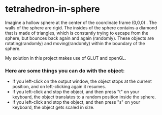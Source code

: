 # tetrahedron-in-sphere

Imagine a hollow sphere at the center of the coordinate frame (0,0,0) . 
The walls of the sphere are rigid. The insides of the sphere contains a diamond that is made of triangles, which is constantly trying to escape from the sphere, but bounces back again and again (randomly). These objects are rotating(randomly) and moving(randomly) within the boundary of the sphere. 

My solution in this project makes use of GLUT and openGL.


### Here are some things you can do with the object:
- If you left-click on the output window, the object stops at the current position, and on left-clicking again it resumes.
- If you left-click and stop the object, and then press "t" on your keyboard, the object translates to a random position inside the sphere.
- If you left-click and stop the object, and then press "s" on your keyboard, the object gets scaled in size.



